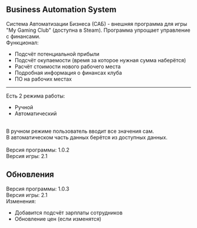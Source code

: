 ## Business Automation System
Система Автоматизации Бизнеса (САБ) - внешняя программа для игры "My Gaming Club" (доступна в Steam). Программа упрощает управление с финансами.
<br>
Функционал:
- Подсчёт потенциальной прибыли
- Подсчёт окупаемости (время за которое нужная сумма наберётся)
- Расчёт стоимости нового рабочего места
- Подробная информация о финансах клуба
- ПО на рабочих местах
____
Есть 2 режима работы:
- Ручной
- Автоматический
<br>
В ручном режиме пользователь вводит все значения сам.
<br>
В автоматическом часть данных берётся из доступных данных.
<br>
<br>
Версия программы: 1.0.2
<br>
Версия игры: 2.1

## Обновления
Версия программы: 1.0.3
<br>
Версия игры: 2.1
<br>
Изменения:
- Добавится подсчёт зарплаты сотрудников
- Обновление цен (если изменятся)
